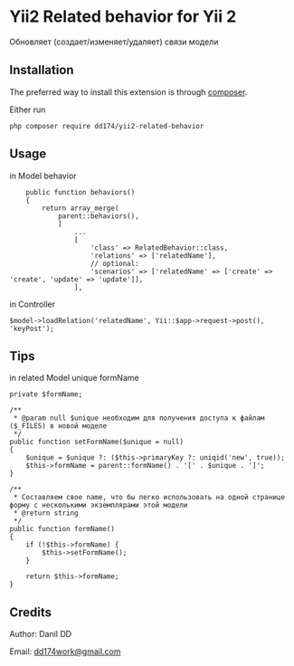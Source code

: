 Yii2 Related behavior for Yii 2
=========================

Обновляет (создает/изменяет/удаляет) связи модели


Installation
------------

The preferred way to install this extension is through [composer](http://getcomposer.org/download/).

Either run

```
php composer require dd174/yii2-related-behavior
```

Usage
-----

in Model behavior

```
    public function behaviors()
    {
        return array_merge(
            parent::behaviors(),
            [
                ...
                [
                    'class' => RelatedBehavior::class,
                    'relations' => ['relatedName'],
                    // optional:
                    'scenarios' => ['relatedName' => ['create' => 'create', 'update' => 'update']],
                ],
```

in Controller

```
$model->loadRelation('relatedName', Yii::$app->request->post(), 'keyPost');
```

Tips
------------

in related Model unique formName

```
private $formName;

/**
 * @param null $unique необходим для получения доступа к файлам ($_FILES) в новой моделе
 */
public function setFormName($unique = null)
{
	$unique = $unique ?: ($this->primaryKey ?: uniqid('new', true));
	$this->formName = parent::formName() . '[' . $unique . ']';
}

/**
 * Составляем свое name, что бы легко использовать на одной странице форму с несколькими экземплярами этой модели
 * @return string
 */
public function formName()
{
	if (!$this->formName) {
		$this->setFormName();
	}

	return $this->formName;
}
```



Credits
-------

Author: Danil DD

Email: dd174work@gmail.com
